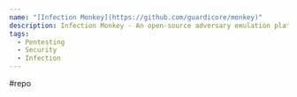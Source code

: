 ```yaml
---
name: "[Infection Monkey](https://github.com/guardicore/monkey)"
description: Infection Monkey - An open-source adversary emulation platform
tags:
  - Pentesting
  - Security
  - Infection
---
```

#repo
